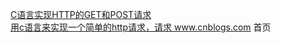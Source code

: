 <a href="https://www.jianshu.com/p/867632980b65" target="_blank">C语言实现HTTP的GET和POST请求</a><br>
<a href="https://www.cnblogs.com/jiujuan/p/9399165.html" target="_blank">用c语言来实现一个简单的http请求，请求 www.cnblogs.com 首页</a><br>
